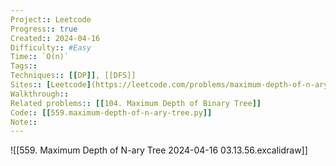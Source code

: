 ```yaml
---
Project:: Leetcode
Progress:: true
Created:: 2024-04-16
Difficulty:: #Easy 
Time:: `O(n)`
Tags:: 
Techniques:: [[DP]], [[DFS]]
Sites:: [Leetcode](https://leetcode.com/problems/maximum-depth-of-n-ary-tree/description/)
Walkthrough:: 
Related problems:: [[104. Maximum Depth of Binary Tree]]
Code:: [[559.maximum-depth-of-n-ary-tree.py]]
Note:: 
---
```

![[559. Maximum Depth of N-ary Tree 2024-04-16 03.13.56.excalidraw]]
